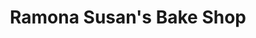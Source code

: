 ---
title: "Ramona Susan's Bake Shop"
url: /philadelphia/ramona-susans-bake-shop/
shop: Bäckerei
---